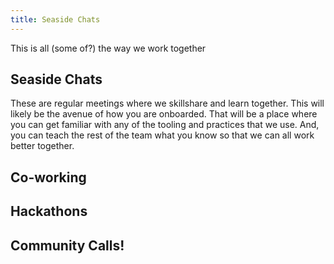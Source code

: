 ```yaml
---
title: Seaside Chats
---
```


This is all (some of?) the way we work together

## Seaside Chats
These are regular meetings where we skillshare and learn together. This will likely be the avenue of how you are onboarded. That will be a place where you can get familiar with any of the tooling and practices that we use. And, you can teach the rest of the team what you know so that we can all work better together.

## Co-working

## Hackathons

## Community Calls!
